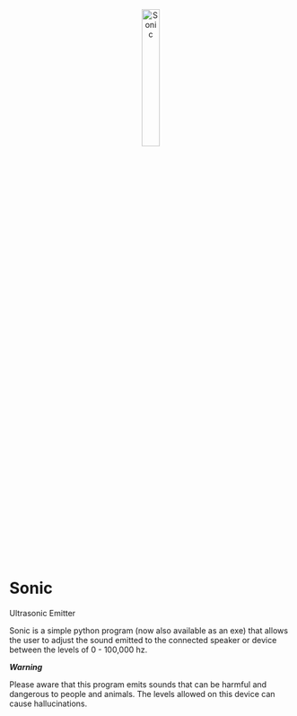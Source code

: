 <center><img src="https://lh3.googleusercontent.com/Bv2nlfLkUIm_kYY0zXKJ-LhZm5pwyAihwlzlZbk4karo6baFKFKsdmhqF5KwvOwcrQmVxPhmT9UYDws6je4uqoHapibrKyY=s1024" alt="Sonic" width="25%"></center>

# Sonic
Ultrasonic Emitter

Sonic is a simple python program (now also available as an exe) that allows
the user to adjust the sound emitted to the connected speaker or device 
between the levels of 0 - 100,000 hz.

***Warning***

Please aware that this program emits sounds that can be harmful and dangerous 
to people and animals. The levels allowed on this device can cause hallucinations.

